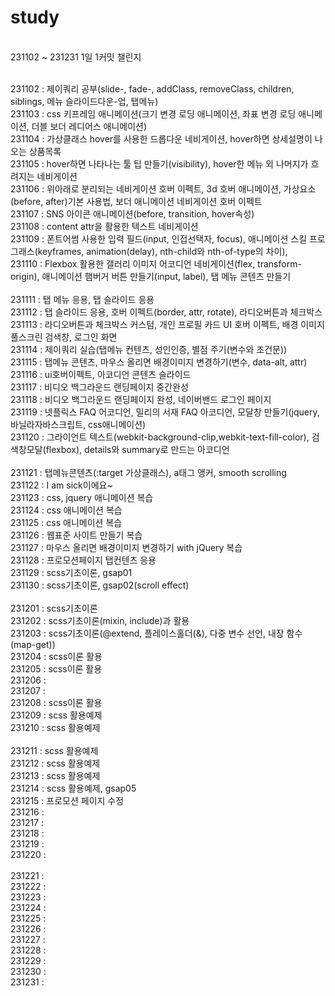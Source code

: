 # study
<br>
231102 ~ 231231 1일 1커밋 챌린지
<br>
<br>

231102 : 제이쿼리 공부(slide-, fade-, addClass, removeClass, children, siblings, 메뉴 슬라이드다운-업, 탭메뉴) <br>
231103 : css 키프레임 애니메이션(크기 변경 로딩 애니메이션, 좌표 변경 로딩 애니메이션, 더블 보더 레디어스 애니메이션) <br>
231104 : 가상클래스 hover를 사용한 드롭다운 네비게이션, hover하면 상세설명이 나오는 상품목록 <br>
231105 : hover하면 나타나는 툴 팁 만들기(visibility), hover한 메뉴 외 나머지가 흐려지는 네비게이션 <br>
231106 : 위아래로 분리되는 네비게이션 호버 이펙트, 3d 호버 애니메이션, 가상요소(before, after)기본 사용법, 보더 애니메이션 네비게이션 호버 이펙트 <br>
231107 : SNS 아이콘 애니메이션(before, transition, hover속성)<br>
231108 : content attr을 활용한 텍스트 네비게이션 <br>
231109 : 폰트어썸 사용한 입력 필드(input, 인접선택자, focus), 애니메이션 스킬 프로그래스(keyframes, animation(delay), nth-child와 nth-of-type의 차이),  <br>
231110 : Flexbox 활용한 갤러리 이미지 어코디언 네비게이션(flex, transform-origin), 애니메이션 햄버거 버튼 만들기(input, label), 탭 메뉴 콘텐츠 만들기 <br>
<br>
231111 : 탭 메뉴 응용, 탭 슬라이드 응용<br>
231112 : 탭 슬라이드 응용, 호버 이펙트(border, attr, rotate), 라디오버튼과 체크박스 <br>
231113 : 라디오버튼과 체크박스 커스텀, 개인 프로필 카드 UI 호버 이펙트, 배경 이미지 풀스크린 검색창, 로그인 화면 <br>
231114 : 제이쿼리 실습(탭메뉴 컨텐츠, 성인인증, 별점 주기(변수와 조건문)) <br>
231115 : 탭메뉴 콘텐츠, 마우스 올리면 배경이미지 변경하기(변수, data-alt, attr)<br>
231116 : ui호버이펙트, 아코디언 콘텐츠 슬라이드<br>
231117 : 비디오 백그라운드 랜딩페이지 중간완성 <br>
231118 : 비디오 백그라운드 랜딩페이지 완성, 네이버밴드 로그인 페이지 <br>
231119 : 넷플릭스 FAQ 어코디언, 밀리의 서재 FAQ 아코디언, 모달창 만들기(jquery, 바닐라자바스크립트, css애니메이션) <br>
231120 : 그라이언트 텍스트(webkit-background-clip,webkit-text-fill-color), 검색창모달(flexbox), details와 summary로 만드는 아코디언<br>
<br>
231121 : 탭메뉴콘텐츠(:target 가상클래스), a태그 앵커, smooth scrolling<br>
231122 : I am sick이에요~ <br>
231123 : css, jquery 애니메이션 복습 <br>
231124 : css 애니메이션 복습 <br>
231125 : css 애니메이션 복습 <br>
231126 : 웹표준 사이트 만들기 복습 <br>
231127 : 마우스 올리면 배경이미지 변경하기 with jQuery 복습 <br>
231128 : 프로모션페이지 탭컨텐츠 응용 <br>
231129 : scss기초이론, gsap01 <br>
231130 : scss기초이론, gsap02(scroll effect) <br>
<br>
231201 : scss기초이론 <br>
231202 : scss기초이론(mixin, include)과 활용 <br>
231203 : scss기초이론(@extend, 플레이스홀더(&), 다중 변수 선언, 내장 함수(map-get))<br>
231204 : scss이론 활용<br>
231205 : scss이론 활용<br>
231206 : <br>
231207 : <br>
231208 : scss이론 활용 <br>
231209 : scss 활용예제 <br>
231210 : scss 활용예제 <br>
<br>
231211 : scss 활용예제 <br>
231212 : scss 활용예제 <br>
231213 : scss 활용예제 <br>
231214 : scss 활용예제, gsap05 <br>
231215 : 프로모션 페이지 수정 <br>
231216 : <br>
231217 : <br>
231218 : <br>
231219 : <br>
231220 : <br>
<br>
231221 : <br>
231222 : <br>
231223 : <br>
231224 : <br>
231225 : <br>
231226 : <br>
231227 : <br>
231228 : <br>
231229 : <br>
231230 : <br>
231231 : <br>
